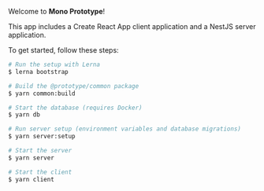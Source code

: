 Welcome to **Mono Prototype**!

This app includes a Create React App client application and a NestJS server application.

To get started, follow these steps:

```bash
# Run the setup with Lerna
$ lerna bootstrap

# Build the @prototype/common package
$ yarn common:build

# Start the database (requires Docker)
$ yarn db

# Run server setup (environment variables and database migrations)
$ yarn server:setup

# Start the server
$ yarn server

# Start the client
$ yarn client
```
